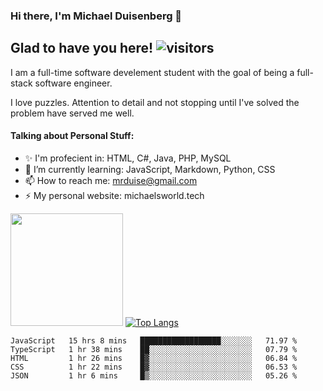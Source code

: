 ### Hi there, I'm Michael Duisenberg 👋
## Glad to have you here! ![visitors](https://visitor-badge.glitch.me/badge?page_id=MrDuise.MrDuise)

I am a full-time software develement student with the goal of being a full-stack software engineer. 

I love puzzles. Attention to detail and not stopping until I've solved the problem have served me well.

#### Talking about Personal Stuff:
- ✨ I'm profecient in: HTML, C#, Java, PHP, MySQL
- 🌱 I’m currently learning: JavaScript, Markdown, Python, CSS
- 📫 How to reach me: mrduise@gmail.com
- ⚡ My personal website: michaelsworld.tech
<!--
**MrDuise/MrDuise** is a ✨ _special_ ✨ repository because its `README.md` (this file) appears on your GitHub profile.

Here are some ideas to get you started:

- 🔭 I’m currently working on ...

- 👯 I’m looking to collaborate on ...
- 🤔 I’m looking for help with ...
- 💬 Ask me about ...

- 😄 Pronouns: ...
- ⚡ Fun fact: ...
-->

<img height="180em" src="https://github-readme-stats.vercel.app/api/?username=MrDuise&show_icons=true&hide_border=true&&count_private=true&include_all_commits=true" /> [![Top Langs](https://github-readme-stats.vercel.app/api/top-langs/?username=MrDuise&langs_count=8)](https://github.com/anuraghazra/github-readme-stats)


<!--START_SECTION:waka-->
```text
JavaScript   15 hrs 8 mins   ██████████████████░░░░░░░   71.97 % 
TypeScript   1 hr 38 mins    ██░░░░░░░░░░░░░░░░░░░░░░░   07.79 % 
HTML         1 hr 26 mins    █▓░░░░░░░░░░░░░░░░░░░░░░░   06.84 % 
CSS          1 hr 22 mins    █▓░░░░░░░░░░░░░░░░░░░░░░░   06.53 % 
JSON         1 hr 6 mins     █▒░░░░░░░░░░░░░░░░░░░░░░░   05.26 % 
```
<!--END_SECTION:waka-->
